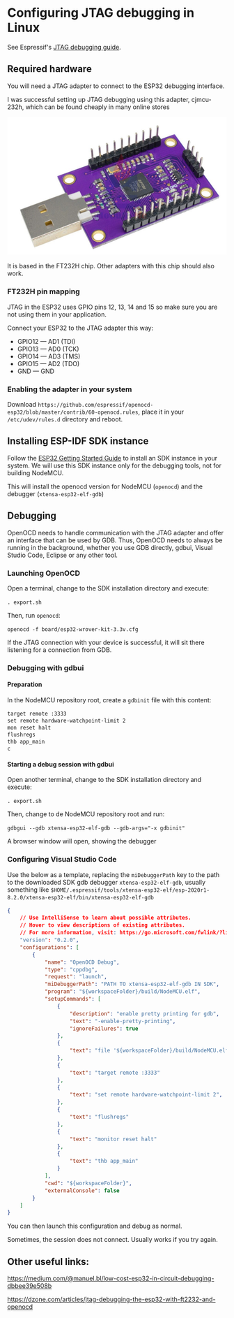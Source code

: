 # Configuring JTAG debugging in Linux

See Espressif's [JTAG debugging guide](https://docs.espressif.com/projects/esp-idf/en/latest/esp32/api-guides/jtag-debugging/index.html#introduction).

## Required hardware

You will need a JTAG adapter to connect to the ESP32 debugging interface.

I was successful setting up JTAG debugging using this adapter, cjmcu-232h, which can be found cheaply in many online stores

![cjmcu-232h](img/cjmcu-232h.png "cjmcu-232h")

It is based in the FT232H chip. Other adapters with this chip should also work. 

### FT232H pin mapping

JTAG in the ESP32 uses GPIO pins 12, 13, 14 and 15 so make sure you are not using them in your application.

Connect your ESP32 to the JTAG adapter this way:

* GPIO12 — AD1 (TDI)
* GPIO13 — AD0 (TCK)
* GPIO14 — AD3 (TMS)
* GPIO15 — AD2 (TDO)
* GND — GND

### Enabling the adapter in your system

Download `https://github.com/espressif/openocd-esp32/blob/master/contrib/60-openocd.rules`, place it in your `/etc/udev/rules.d` directory and reboot.

## Installing ESP-IDF SDK instance

Follow the [ESP32 Getting Started Guide](https://docs.espressif.com/projects/esp-idf/en/latest/esp32/get-started/index.html) to install an SDK instance in your system. We will use this SDK instance only for the debugging tools, not for building NodeMCU.

This will install the openocd version for NodeMCU (`openocd`) and the debugger (`xtensa-esp32-elf-gdb`)

## Debugging

OpenOCD needs to handle communication with the JTAG adapter and offer an interface that can be used by GDB. Thus, OpenOCD needs to always be running in the background, whether you use GDB directly, gdbui, Visual Studio Code, Eclipse or any other tool.

### Launching OpenOCD

Open a terminal, change to the SDK installation directory and execute:

`. export.sh`

Then, run `openocd`:

`openocd -f board/esp32-wrover-kit-3.3v.cfg`

If the JTAG connection with your device is successful, it will sit there listening for a connection from GDB.

### Debugging with gdbui

#### Preparation

In the NodeMCU repository root, create a `gdbinit` file with this content:

```
target remote :3333
set remote hardware-watchpoint-limit 2
mon reset halt
flushregs
thb app_main
c
```

#### Starting a debug session with gdbui

Open another terminal, change to the SDK installation directory and execute:

`. export.sh`

Then, change to de NodeMCU repository root and run:

`gdbgui --gdb xtensa-esp32-elf-gdb --gdb-args="-x gdbinit"`

A browser window will open, showing the debugger

### Configuring Visual Studio Code

Use the below as a template, replacing the `miDebuggerPath` key to the path to the downloaded SDK gdb debugger `xtensa-esp32-elf-gdb`, usually something like `$HOME/.espressif/tools/xtensa-esp32-elf/esp-2020r1-8.2.0/xtensa-esp32-elf/bin/xtensa-esp32-elf-gdb`

```json
{
    // Use IntelliSense to learn about possible attributes.
    // Hover to view descriptions of existing attributes.
    // For more information, visit: https://go.microsoft.com/fwlink/?linkid=830387
    "version": "0.2.0",
    "configurations": [
        {
            "name": "OpenOCD Debug",
            "type": "cppdbg",
            "request": "launch",
            "miDebuggerPath": "PATH TO xtensa-esp32-elf-gdb IN SDK",
            "program": "${workspaceFolder}/build/NodeMCU.elf",
            "setupCommands": [
                {
                    "description": "enable pretty printing for gdb",
                    "text": "-enable-pretty-printing",
                    "ignoreFailures": true
                },
                {
                    "text": "file '${workspaceFolder}/build/NodeMCU.elf'"
                },
                {
                    "text": "target remote :3333"
                },
                {
                    "text": "set remote hardware-watchpoint-limit 2",
                },
                {
                    "text": "flushregs"
                },
                {
                    "text": "monitor reset halt"
                },
                {
                    "text": "thb app_main"
                }
            ],
            "cwd": "${workspaceFolder}",
            "externalConsole": false
        }
    ]
}

```

You can then launch this configuration and debug as normal.

Sometimes, the session does not connect. Usually works if you try again.

## Other useful links:

https://medium.com/@manuel.bl/low-cost-esp32-in-circuit-debugging-dbbee39e508b

https://dzone.com/articles/jtag-debugging-the-esp32-with-ft2232-and-openocd
